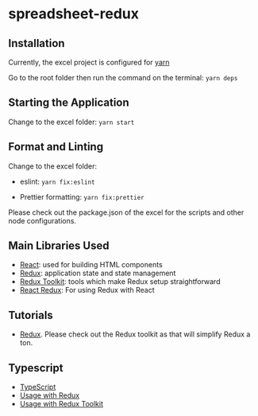 # spreadsheet-redux

## Installation

Currently, the excel project is configured for [yarn](https://yarnpkg.com/)

Go to the root folder then run the command on the terminal: ```yarn deps```

## Starting the Application

Change to the excel folder: ```yarn start```

## Format and Linting

Change to the excel folder: 

- eslint: ```yarn fix:eslint```

- Prettier formatting: ```yarn fix:prettier```

Please check out the package.json of the excel for the scripts and other node configurations.

## Main Libraries Used

- [React](https://reactjs.org/): used for building HTML components
- [Redux](https://redux.js.org/): application state and state management
- [Redux Toolkit](https://redux-toolkit.js.org/): tools which make Redux setup straightforward
- [React Redux](https://react-redux.js.org/): For using Redux with React 

## Tutorials

- [Redux](https://egghead.io/courses/getting-started-with-redux). Please check out the Redux toolkit as that will simplify Redux a ton.

## Typescript

- [TypeScript](https://www.typescriptlang.org/)
- [Usage with Redux](https://redux.js.org/recipes/usage-with-typescript)
- [Usage with Redux Toolkit](https://redux-toolkit.js.org/usage/usage-with-typescript)

